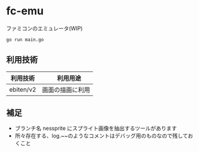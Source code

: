 # fc-emu
ファミコンのエミュレータ(WIP)

```bash
go run main.go
```

## 利用技術
| 利用技術 | 　利用用途 |
| ------- | -------- |
| ebiten/v2 | 画面の描画に利用 |

## 補足
- ブランチ名 nessprite にスプライト画像を抽出するツールがあります
- 所々存在する、log.~~のようなコメントはデバッグ用のものなので残しておくこと